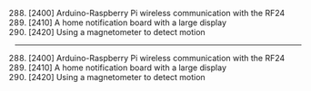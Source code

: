 288. [2400] Arduino-Raspberry Pi wireless communication with the RF24
289. [2410] A home notification board with a large display
290. [2420] Using a magnetometer to detect motion

---

288. [2400] Arduino-Raspberry Pi wireless communication with the RF24
289. [2410] A home notification board with a large display
290. [2420] Using a magnetometer to detect motion
